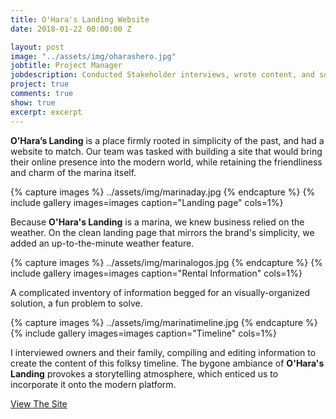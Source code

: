 ```yaml
---
title: O'Hara's Landing Website
date: 2018-01-22 00:00:00 Z

layout: post
image: "../assets/img/oharashero.jpg"
jobtitle: Project Manager
jobdescription: Conducted Stakeholder interviews, wrote content, and sourced images
project: true
comments: true
show: true
excerpt: excerpt
---
```

**O’Hara’s Landing** is a place firmly rooted in simplicity of the past, and had a website to match. Our team was tasked with building a site that would bring their online presence into the modern world, while retaining the friendliness and charm of the marina itself. 
 
{% capture images %}
	../assets/img/marinaday.jpg
{% endcapture %}
{% include gallery images=images caption="Landing page" cols=1%}

Because **O'Hara's Landing** is a marina, we knew business relied on the weather. On the clean landing page that mirrors the brand's simplicity, we added an up-to-the-minute weather feature.

{% capture images %}
	../assets/img/marinalogos.jpg
{% endcapture %}
{% include gallery images=images caption="Rental Information" cols=1%}

A complicated inventory of information begged for an visually-organized solution, a fun problem to solve. 

{% capture images %}
	../assets/img/marinatimeline.jpg
{% endcapture %}
{% include gallery images=images caption="Timeline" cols=1%}
  
 I interviewed owners and their family, compiling and editing information to create the content of this folksy timeline. The bygone ambiance of **O'Hara's Landing** provokes a storytelling atmosphere, which enticed us to incorporate it onto the modern platform. 
  

<a href="http://www.oharaslanding.com">View The Site</a>
